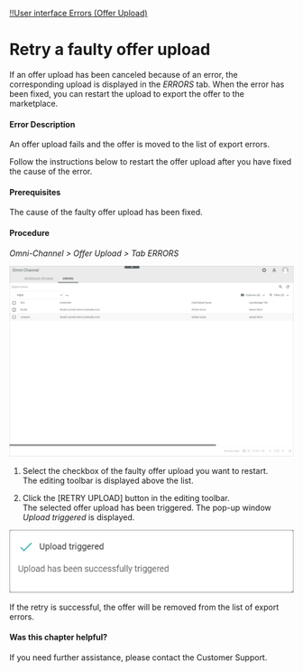 [!!User interface Errors (Offer Upload)](../UserInterface/03b_Errors.md)

# Retry a faulty offer upload

If an offer upload has been canceled because of an error, the corresponding upload is displayed in the *ERRORS* tab. When the error has been fixed, you can restart the upload to export the offer to the marketplace.

#### Error Description

An offer upload fails and the offer is moved to the list of export errors.

Follow the instructions below to restart the offer upload after you have fixed the cause of the error.

#### Prerequisites

The cause of the faulty offer upload has been fixed.

#### Procedure

*Omni-Channel > Offer Upload > Tab ERRORS*

![Export errors](../../Assets/Screenshots/Channels/OfferUpload/Errors/ExportErrors.png "[Export errors]")

1. Select the checkbox of the faulty offer upload you want to restart.   
  The editing toolbar is displayed above the list.

2. Click the [RETRY UPLOAD] button in the editing toolbar.   
  The selected offer upload has been triggered. The pop-up window *Upload triggered* is displayed.

  ![Upload triggered](../../Assets/Screenshots/Channels/OfferUpload/Errors/UploadTriggered.png "[Upload triggered]")

  If the retry is successful, the offer will be removed from the list of export errors.



#### Was this chapter helpful?

If you need further assistance, please contact the Customer Support.
